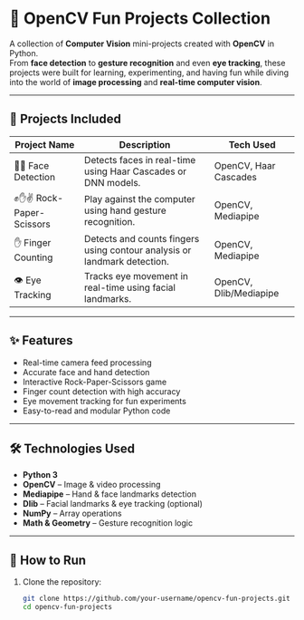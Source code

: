 # 👀 OpenCV Fun Projects Collection

A collection of **Computer Vision** mini-projects created with **OpenCV** in Python.  
From **face detection** to **gesture recognition** and even **eye tracking**, these projects were built for learning, experimenting, and having fun while diving into the world of **image processing** and **real-time computer vision**.

---

## 📂 Projects Included

| Project Name | Description | Tech Used |
|--------------|-------------|-----------|
| 🧑‍🦱 Face Detection | Detects faces in real-time using Haar Cascades or DNN models. | OpenCV, Haar Cascades |
| ✊✋✌ Rock-Paper-Scissors | Play against the computer using hand gesture recognition. | OpenCV, Mediapipe |
| ✋ Finger Counting | Detects and counts fingers using contour analysis or landmark detection. | OpenCV, Mediapipe |
| 👁 Eye Tracking | Tracks eye movement in real-time using facial landmarks. | OpenCV, Dlib/Mediapipe |

---

## ✨ Features

- Real-time camera feed processing
- Accurate face and hand detection
- Interactive Rock-Paper-Scissors game
- Finger count detection with high accuracy
- Eye movement tracking for fun experiments
- Easy-to-read and modular Python code

---

## 🛠 Technologies Used

- **Python 3**
- **OpenCV** – Image & video processing
- **Mediapipe** – Hand & face landmarks detection
- **Dlib** – Facial landmarks & eye tracking (optional)
- **NumPy** – Array operations
- **Math & Geometry** – Gesture recognition logic

---

## 🚀 How to Run

1. Clone the repository:
   ```bash
   git clone https://github.com/your-username/opencv-fun-projects.git
   cd opencv-fun-projects

